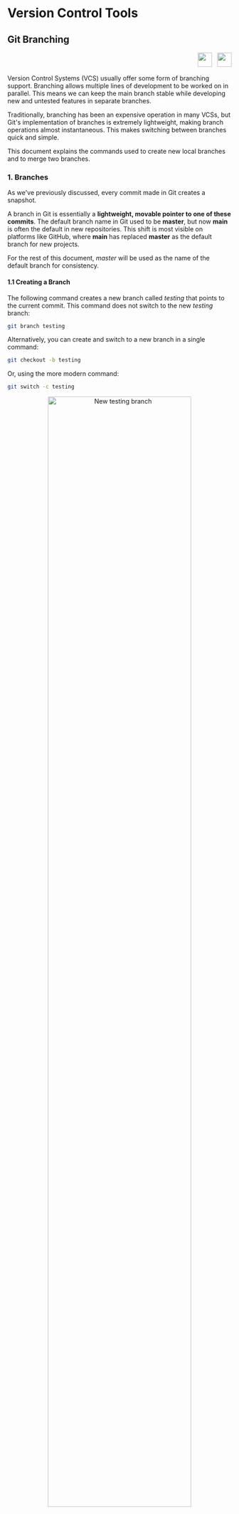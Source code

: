 # Version Control Tools

## Git Branching

<div style="text-align: right">
<a target="_blank" href="slides/05e.html"><img src="../../img/diapositivas.png" width="32" /></a>&nbsp;&nbsp;
<a target="_blank" href="05e.pdf"><img src="../../img/pdf.png" width="32" /></a>
</div>

Version Control Systems (VCS) usually offer some form of branching support. Branching allows multiple lines of development to be worked on in parallel. This means we can keep the main branch stable while developing new and untested features in separate branches.

Traditionally, branching has been an expensive operation in many VCSs, but Git's implementation of branches is extremely lightweight, making branch operations almost instantaneous. This makes switching between branches quick and simple.

This document explains the commands used to create new local branches and to merge two branches.

### 1. Branches

As we've previously discussed, every commit made in Git creates a snapshot.

A branch in Git is essentially a **lightweight, movable pointer to one of these commits**. The default branch name in Git used to be **master**, but now **main** is often the default in new repositories. This shift is most visible on platforms like GitHub, where **main** has replaced **master** as the default branch for new projects.

For the rest of this document, *master* will be used as the name of the default branch for consistency.

#### 1.1 Creating a Branch

The following command creates a new branch called *testing* that points to the current commit. This command does not switch to the new *testing* branch:

```sh
git branch testing
```

Alternatively, you can create and switch to a new branch in a single command:

```sh
git checkout -b testing
```
Or, using the more modern command:

```sh
git switch -c testing
```

<div align="center">
	<img src="../../img/ED_B1_05e_Git_branches_0.png" alt="New testing branch" width="80%"/>
</div>

#### 1.2 Checking the Current Branch

To find out which branch you’re on, you can use either:

```sh
git branch
```
or
```sh
git status
```

Both commands will tell you the current branch and show additional useful information about your working directory. 

Although the `git log --oneline --decorate` command can also reveal the branch via the HEAD pointer, the above commands are simpler for this purpose.

#### 1.3 Switching Branches

To switch to an existing branch, use the `git checkout` command, or the newer `git switch`:

```sh
git checkout testing
```
or
```sh
git switch testing
```

After running the command, the HEAD pointer moves to the *testing* branch.

<div align="center">
	<img src="../../img/ED_B1_05e_Git_branches_2.png" alt="HEAD pointer now points to testing branch" width="80%"/>
</div>

Now that you’re working on the *testing* branch, any new commits will move the *testing* branch pointer and HEAD to the new commit. So, **make some changes to the files and commit them**:

```sh
git commit -a -m "new commit"
```

<div align="center">
	<img src="../../img/ED_B1_05e_Git_branches_3.png" alt="Testing branch pointer points to the new commit" width="80%"/>
</div>

Notice that the *testing* branch has moved forward, but the *master* branch still points to the previous commit. Let’s switch back to the *master* branch:

```sh
git checkout master
```
or
```sh
git switch master
```

As a result, HEAD points back to *master*, and all files in your working directory revert to the state they were in before the *testing* branch was created. **Switching branches changes the files in your working directory.**

<div align="center">
	<img src="../../img/ED_B1_05e_Git_branches_4.png" alt="Git HEAD pointer back to master commit" width="80%"/>
</div>

You can now **make changes and commit** again on the *master* branch. Your Git repository will have two divergent branches.

<div align="center">
	<img src="../../img/ED_B1_05e_Git_branches_5.png" alt="Git HEAD pointer" width="80%"/>
</div>

You can switch between these branches as needed and develop changes independently. To easily see the divergent branches, use the following command:

```sh
git log --oneline --decorate --graph --all
```

You will get an output similar to this:

```sh
* c2b9e (HEAD, master) Make other changes
| * 87ab2 (testing) Make a change
|/
* f30ab Add feature #32 - ability to add new formats to the central interface
* 34ac2 Fix bug #1328 - stack overflow under certain conditions
* 98ca9 Initial commit of my project
```

#### 1.4 Merging Branches

Once development on a specific branch is complete, you can merge the changes into another branch. For example, to merge the *testing* branch into the *master* branch, first `checkout` the *master* branch, and then use the `git merge` command:

```sh
git checkout master
git merge testing
```
or, using the modern command:

```sh
git switch master
git merge testing
```

If the branches have diverged, Git will create a new merge commit with the result. However, if the branches can be fast-forwarded, no new commit will be created, and the *master* branch will simply move forward.

**Deleting Merged Branches**

If the merge was successful, you may want to delete the *testing* branch, as its changes are now part of the *master* branch. Use this command to delete the branch:

```sh
git branch -d testing
```

This command does not delete the previous commits, it only deletes the branch pointer. If the branch hasn't been merged, and you still want to delete it, you can force the deletion with:

```sh
git branch -D testing
```

**Basic Merge Conflicts**

Sometimes conflicts arise during merges, especially if the same part of a file has been modified in both branches. You may see something like this:

```sh
$ git merge testing
Auto-merging index.html
CONFLICT (content): Merge conflict in index.html
Automatic merge failed; fix conflicts and then commit the result.
```

In this case, Git could not merge the branches automatically, so user intervention is required. To see which files have conflicts, run `git status`. The output will be similar to this:

```sh
$ git status
On branch master
You have unmerged paths.
(fix conflicts and run "git commit")
Unmerged paths:
(use "git add <file>..." to mark resolution)
both modified: index.html
no changes added to commit (use "git add" and/or "git commit -a")
```

Files with merge conflicts are listed as unmerged. Git adds standard conflict-resolution markers to the conflicted files, which you can open and resolve manually. The file will contain a section like this:

```html
<<<<<<< HEAD:index.html
<div id="footer">contact : email.support@github.com</div>
=======
<div id="footer">
please contact us at support@github.com
</div>
>>>>>>> testing:index.html
```

This shows the version in *HEAD* (your *master* branch) above the `=======` line and the version from the *testing* branch below. To resolve the conflict, you can either choose one version or merge the changes. For example, you might resolve the conflict like this:

```html
<div id="footer">
please contact us at email.support@github.com
</div>
```

Once you've resolved all conflicts, **run `git add` on each file to mark it as resolved**, and then commit the merged files. If you need to cancel the merge entirely, you can use:

```sh
git merge --abort
```

#### 1.5 Remote Branches

Local branches are not automatically shared with remote repositories. If you're working privately, you don’t need to share them. However, if you want to collaborate with others on a specific branch, you’ll need to push it to the remote repository:

```sh
git push --set-upstream <remote> <branch>
```

If you've used the `clone` command, the default remote is named **origin**.

Modern Git versions often prompt you to set the upstream branch automatically when pushing a branch for the first time. Setting an upstream branch associates your local branch with a branch on a remote repository, allowing you to use `git push` and `git pull` without having to specify the remote every time.

> **Exercise 1:**
> Create a local Git repository. Commit a small text file. Create a branch called `hotfix` to apply some changes, make some commits on the new branch. Finally, merge the branch into the master branch.
>
> Test what happens when you modify the same part of a file in different branches and attempt to merge them. Try to resolve the conflict.
>
